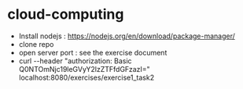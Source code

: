 # cloud-computing
* Install nodejs : https://nodejs.org/en/download/package-manager/
* clone repo
* open server port : see the exercise document
* curl --header "authorization: Basic Q0NTOmNjc19leGVyY2lzZTFfdGFzazI=" localhost:8080/exercises/exercise1_task2
